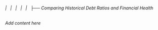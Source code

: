 ###### |   |   |   |   |   ├── Comparing Historical Debt Ratios and Financial Health

*Add content here*